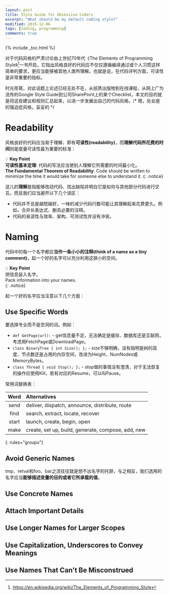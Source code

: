 ```yaml
---
layout: post
title: Style Guide for Obsessive Coders
excerpt: "What should be my default coding style?"
modified: 2015-12-06
tags: [coding, programming]
comments: true
---
```


{% include _toc.html %}


[^1]: <https://en.wikipedia.org/wiki/The_Elements_of_Programming_Style>



对于代码风格的严肃讨论由上世纪70年代《The Elements of Programming Style》[^1]一书开启，它指出风格良好的代码应不仅仅遵循编译通过或个人习惯这样简单的要求，更应当能够被其他人类所理解。也就是说，在代码评判方面，可读性是非常重要的指标。

时光荏苒，对此话题上论述已经无处不在，从纸质出版物到在线课程，从网上广为流传的Google Style Guide到公司SharePoint上的某个Checklist，本文的目的就是将这些建议和规则汇总起来，以进一步发展出自己的代码风格。/* 嗯，处女座的强迫症风格，妥妥的 */



# Readability

风格良好的代码应当易于理解，即有**可读性(readability)**，而**理解代码所花费的时间**则是度量可读性最为重要的标准：

:bulb: **Key Point**    
**可读性基本定理**: 代码的写法应当使别人理解它所需要的时间最小化。    
**The Fundamental Theorem of Readability**: Code should be written to minimize the time it would take for someone else to understand it.
{: .notice}

这儿的**理解**是指能够改动代码、找出缺陷并明白它是如何与其他部分代码进行交互。而且我们应当避开以下几个误区：

* 代码并不总是越短越好，一味的减少代码行数可能让其理解起来花费更久。例如，合并长表达式、删去必要的注释。
* 代码的易读性与效率、架构、可测试性并没有冲突。



# Naming

代码中的每一个名字都应**当作一条小小的注释(think of a name as a tiny comment)**，起一个好的名字可以充分利用这狭小的空间。

:bulb: **Key Point**    
把信息装入名字。    
Pack information into your names.    
{: .notice}

起一个好的名字应当注意以下几个方面：


## Use Specific Words

要选择专业而不是空洞的词。例如：

* `def GetPage(url):` - get信息量不足，无法确定是缓存、数据库还是互联网，考虑用FetchPage或DownloadPage。
* `class BinaryTree { int Size(); };` - size不够明确，没有指明是树的高度、节点数还是占用的内存空间，改进为Height，NumNodes或MemoryBytes。
* `class Thread { void Stop(); };` - stop做的事情没有澄清，对于无法恢复的操作应使用Kill，若有对应的Resume，可以叫Pause。

常用词替换表：

| Word  | Alternatives                                       |
|:-----:|:---------------------------------------------------|
| send  | deliver, dispatch, announce, distribute, route     |
| find  | search, extract, locate, recover                   |
| start | launch, create, begin, open                        |
| make  | create, set up, build, generate, compose, add, new |
{: rules="groups"}


## Avoid Generic Names

tmp、retval和foo、bar之流往往就是想不出名字的托辞，与之相反，我们选用的名字应当**能够描述变量的目的或者它所承载的值**。



## Use Concrete Names


## Attach Important Details 


## Use Longer Names for Larger Scopes


## Use Capitalization, Underscores to Convey Meanings


## Use Names That Can't Be Misconstrued

